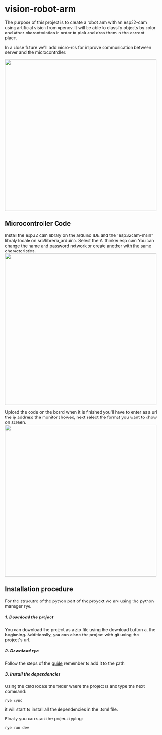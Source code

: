 # vision-robot-arm

The purpose of this project is to create a robot arm with an esp32-cam, using artificial vision from opencv.
It will be able to classify objects by color and other characteristics in order to pick and drop them in the correct place.

In a close future we'll add micro-ros for improve communication between server and the microcontroller.

<picture> <img src="https://i.ibb.co/Zf3y1xT/structure.png" width = 500px></picture>

## Microcontroller Code

Install the esp32 cam library on the arduino IDE and the "esp32cam-main" libraly locale on src/libreria_arduino.
Select the AI thinker esp cam
You can change the name and password network or create another with the same characteristics.
<picture> <img src="https://i.ibb.co/5Y5FcD1/WM-Screenshots-20231013165800.png" width = 500px></picture>

Upload the code on the board when it is finished you'll have to enter as a url the ip address the monitor showed, next select the format you want to show on screen.
<picture> <img src="https://i.ibb.co/G7h6Tkf/face.png" width = 500px></picture>

## Installation procedure

For the strucutre of the python part of the proyect we are using the python manager rye.

##### 1. Download the project

You can download the project as a zip file using the download button at the beginning. Additionally, you can clone the project with git using the project's url.

##### 2. Download rye

Follow the steps of the [guide](https://rye-up.com/guide/installation/)
remember to add it to the path

##### 3. Install the dependencies

Using the cmd locate the folder where the project is and type the next command:

```
rye sync
```

it will start to install all the dependencies in the .toml file.

Finally you can start the project typing:

```
rye run dev
```
